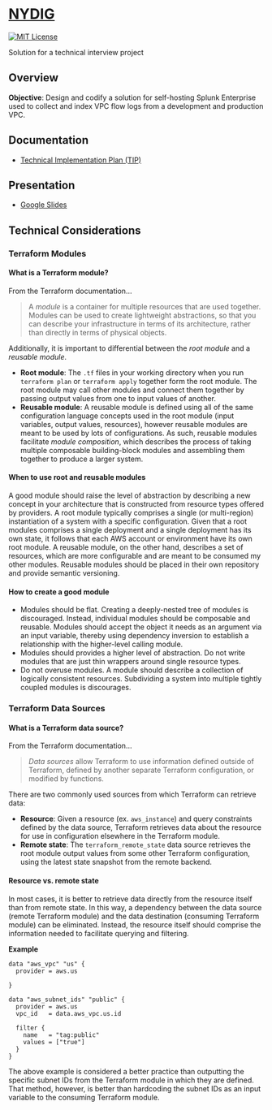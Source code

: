 # [NYDIG](https://nydig.com)

[![MIT License](https://img.shields.io/badge/License-MIT-blue.svg)](https://github.com/NickolasHKraus/nydig/blob/master/LICENSE)

Solution for a technical interview project

## Overview

**Objective**: Design and codify a solution for self-hosting Splunk Enterprise used to collect and index VPC flow logs from a development and production VPC.

## Documentation
* [Technical Implementation Plan (TIP)](https://docs.google.com/document/d/1ngeUnW6V_6dT39Ch0z5WAEMv9DhDOLNEiLzSUuovPs0/edit?usp=sharing)

## Presentation
* [Google Slides](https://docs.google.com/presentation/d/1KEspS8o3wSaBs8Jgi7jBJwqnJZlTq_D5KwmMqCr4zg8/edit?usp=sharing)

## Technical Considerations

### Terraform Modules

#### What is a Terraform module?

From the Terraform documentation...

>A *module* is a container for multiple resources that are used together. Modules can be used to create lightweight abstractions, so that you can describe your infrastructure in terms of its architecture, rather than directly in terms of physical objects.

Additionally, it is important to differential between the *root module* and a *reusable module*.
* **Root module**: The `.tf` files in your working directory when you run `terraform plan` or `terraform apply` together form the root module. The root module may call other modules and connect them together by passing output values from one to input values of another.
* **Reusable module**: A reusable module is defined using all of the same configuration language concepts used in the root module (input variables, output values, resources), however reusable modules are meant to be used by lots of configurations. As such, reusable modules facilitate *module composition*, which describes the process of taking multiple composable building-block modules and assembling them together to produce a larger system.

#### When to use root and reusable modules

A good module should raise the level of abstraction by describing a new concept in your architecture that is constructed from resource types offered by providers. A root module typically comprises a single (or multi-region) instantiation of a system with a specific configuration. Given that a root modules comprises a single deployment and a single deployment has its own state, it follows that each AWS account or environment have its own root module. A reusable module, on the other hand, describes a set of resources, which are more configurable and are meant to be consumed my other modules. Reusable modules should be placed in their own repository and provide semantic versioning.

#### How to create a good module

* Modules should be flat. Creating a deeply-nested tree of modules is discouraged. Instead, individual modules should be composable and reusable. Modules should accept the object it needs as an argument via an input variable, thereby using dependency inversion to establish a relationship with the higher-level calling module.
* Modules should provides a higher level of abstraction. Do not write modules that are just thin wrappers around single resource types.
* Do not overuse modules. A module should describe a collection of logically consistent resources. Subdividing a system into multiple tightly coupled modules is discourages.

### Terraform Data Sources

#### What is a Terraform data source?

From the Terraform documentation...

>*Data sources* allow Terraform to use information defined outside of Terraform, defined by another separate Terraform configuration, or modified by functions.

There are two commonly used sources from which Terraform can retrieve data:
* **Resource**: Given a resource (ex. `aws_instance`) and query constraints defined by the data source, Terraform retrieves data about the resource for use in configuration elsewhere in the Terraform module.
* **Remote state**: The `terraform_remote_state` data source retrieves the root module output values from some other Terraform configuration, using the latest state snapshot from the remote backend.

#### Resource vs. remote state

In most cases, it is better to retrieve data directly from the resource itself than from remote state. In this way, a dependency between the data source (remote Terraform module) and the data destination (consuming Terraform module) can be eliminated. Instead, the resource itself should comprise the information needed to facilitate querying and filtering.

**Example**

```hcl
data "aws_vpc" "us" {
  provider = aws.us

}

data "aws_subnet_ids" "public" {
  provider = aws.us
  vpc_id   = data.aws_vpc.us.id

  filter {
    name   = "tag:public"
    values = ["true"]
  }
}
```

The above example is considered a better practice than outputting the specific subnet IDs from the Terraform module in which they are defined. That method, however, is better than hardcoding the subnet IDs as an input variable to the consuming Terraform module.

